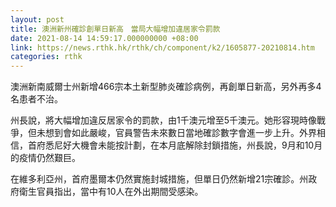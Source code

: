 ```yaml
---
layout: post
title: 澳洲新州確診創單日新高　當局大幅增加違居家令罰款
date: 2021-08-14 14:59:17.000000000 +08:00
link: https://news.rthk.hk/rthk/ch/component/k2/1605877-20210814.htm
categories: rthk
---
```


澳洲新南威爾士州新增466宗本土新型肺炎確診病例，再創單日新高，另外再多4名患者不治。

州長說，將大幅增加違反居家令的罰款，由1千澳元增至5千澳元。她形容現時像戰爭，但未想到會如此嚴峻，官員警告未來數日當地確診數字會進一步上升。外界相信，首府悉尼好大機會未能按計劃，在本月底解除封鎖措施，州長說，9月和10月的疫情仍然艱巨。

在維多利亞州，首府墨爾本仍然實施封城措施，但單日仍然新增21宗確診。州政府衛生官員指出，當中有10人在外出期間受感染。
